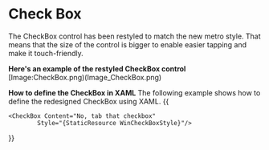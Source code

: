 # Check Box
The CheckBox control has been restyled to match the new metro style. That means that the size of the control is bigger to enable easier tapping and make it touch-friendly.

**Here's an example of the restyled CheckBox control**
[Image:CheckBox.png)(Image_CheckBox.png)

**How to define the CheckBox in XAML**
The following example shows how to define the redesigned CheckBox using XAML.
{{
<StackPanel VerticalAlignment="Center" HorizontalAlignment="Center">
    <CheckBox Content="Tab this checkbox"
            Style="{StaticResource WinCheckBoxStyle}"/>

    <CheckBox Content="No, tab that checkbox"
            Style="{StaticResource WinCheckBoxStyle}"/>
</StackPanel>
}}